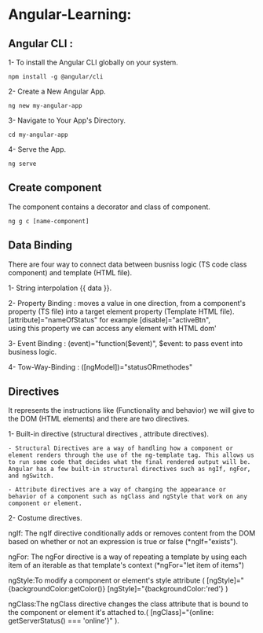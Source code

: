 # Angular-Learning:

## Angular CLI :

1- To install the Angular CLI globally on your system.

```
npm install -g @angular/cli
```

2- Create a New Angular App.

```
ng new my-angular-app
```

3- Navigate to Your App's Directory.

```
cd my-angular-app
```

4- Serve the App.

```
ng serve
```

## Create component

The component contains a decorator and class of component.

```
ng g c [name-component]
```

## Data Binding

There are four way to connect data between busniss logic (TS code class component) and template (HTML file).

1- String interpolation {{ data }}.

2- Property Binding : moves a value in one direction, from a component's property (TS file) into a target element property (Template HTML file).  
[attribute]="nameOfStatus" for example [disable]="activeBtn",  
using this property we can access any element with HTML dom'

3- Event Binding : (event)="function($event)", $event: to pass event into business logic.

4- Tow-Way-Binding : ([ngModel])="statusORmethodes"

## Directives

It represents the instructions like (Functionality and behavior) we will give to the DOM (HTML elements) and there are two directives.

1- Built-in directive (structural directives , attribute directives).

    - Structural Directives are a way of handling how a component or element renders through the use of the ng-template tag. This allows us to run some code that decides what the final rendered output will be. Angular has a few built-in structural directives such as ngIf, ngFor, and ngSwitch.

    - Attribute directives are a way of changing the appearance or behavior of a component such as ngClass and ngStyle that work on any component or element.

2- Costume directives.

ngIf: The ngIf directive conditionally adds or removes content from the DOM based on whether or not an expression is true or false (\*ngIf="exists").

ngFor: The ngFor directive is a way of repeating a template by using each item of an iterable as that template's context (\*ngFor="let item of items")

ngStyle:To modify a component or element's style attribute (
[ngStyle]="{backgroundColor:getColor()}
[ngStyle]="{backgroundColor:'red'}
)

ngClass:The ngClass directive changes the class attribute that is bound to the component or element it's attached to.( [ngClass]="{online: getServerStatus() === 'online'}" ).
